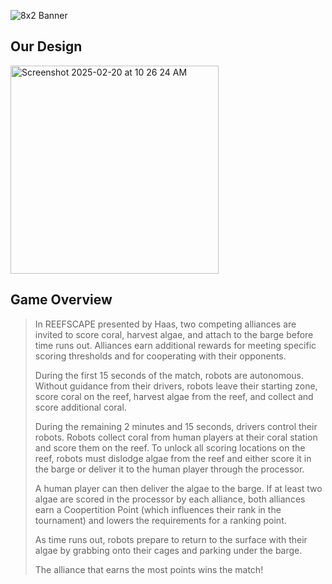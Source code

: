 ![8x2 Banner](https://github.com/user-attachments/assets/ca7bddfc-8815-40c6-bc6c-3a8b020dff7a)

## Our Design
<img width="333" alt="Screenshot 2025-02-20 at 10 26 24 AM" src="https://github.com/user-attachments/assets/25f614d0-6132-49de-bf14-9df33aab691e" />

## Game Overview
>In REEFSCAPE presented by Haas, two competing alliances are invited to score coral, harvest algae, and
attach to the barge before time runs out. Alliances earn additional rewards for meeting specific scoring
thresholds and for cooperating with their opponents.
>  
>During the first 15 seconds of the match, robots are autonomous. Without guidance from their drivers, robots
leave their starting zone, score coral on the reef, harvest algae from the reef, and collect and score additional
coral.
>
>During the remaining 2 minutes and 15 seconds, drivers control their robots. Robots collect coral from human
players at their coral station and score them on the reef. To unlock all scoring locations on the reef, robots
must dislodge algae from the reef and either score it in the barge or deliver it to the human player through the
processor.
>
>A human player can then deliver the algae to the barge. If at least two algae are scored in the processor by
each alliance, both alliances earn a Coopertition Point (which influences their rank in the tournament) and
lowers the requirements for a ranking point.
>
>As time runs out, robots prepare to return to the surface with their algae by grabbing onto their cages and
parking under the barge.
>
>The alliance that earns the most points wins the match!

